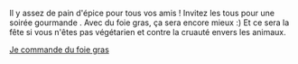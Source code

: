 Il y assez de pain d'épice pour tous vos amis ! Invitez les tous pour une soirée gourmande .
Avec du foie gras, ça sera encore mieux :)
Et ce sera la fête si vous n'êtes pas végétarien et contre la cruauté envers les animaux.

[Je commande du foie gras](../foie-gras/foie-gras.md)
